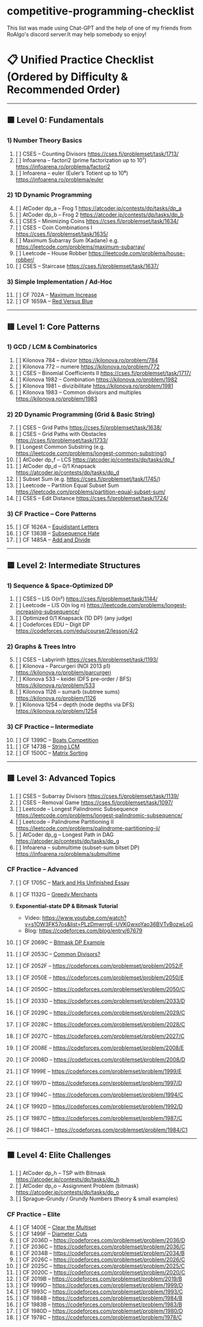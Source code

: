 # competitive-programming-checklist
This list was made using Chat-GPT and the help of one of my friends from RoAlgo's discord server.It may help somebody so enjoy!


# 📋 Unified Practice Checklist (Ordered by Difficulty & Recommended Order)

---

## 🟩 Level 0: Fundamentals  
### 1) Number Theory Basics  
1. [ ] CSES – Counting Divisors 
   https://cses.fi/problemset/task/1713/ 
2. [ ] Infoarena – factori2 (prime factorization up to 10⁷) 
   https://infoarena.ro/problema/factori2 
3. [ ] Infoarena – euler (Euler’s Totient up to 10⁶) 
   https://infoarena.ro/problema/euler 

### 2) 1D Dynamic Programming  
4. [ ] AtCoder dp_a – Frog 1 
   https://atcoder.jp/contests/dp/tasks/dp_a 
5. [ ] AtCoder dp_b – Frog 2 
   https://atcoder.jp/contests/dp/tasks/dp_b 
6. [ ] CSES – Minimizing Coins 
   https://cses.fi/problemset/task/1634/ 
7. [ ] CSES – Coin Combinations I  
   https://cses.fi/problemset/task/1635/ 
8. [ ] Maximum Subarray Sum (Kadane) 
   e.g. https://leetcode.com/problems/maximum-subarray/ 
9. [ ] Leetcode – House Robber 
   https://leetcode.com/problems/house-robber/ 
10. [ ] CSES – Staircase 
    https://cses.fi/problemset/task/1637/ 

### 3) Simple Implementation / Ad-Hoc  
11. [ ] CF 702A – [Maximum Increase](https://codeforces.com/problemset/problem/702/A) 
12. [ ] CF 1659A – [Red Versus Blue](https://codeforces.com/problemset/problem/1659/A) 

---

## 🟨 Level 1: Core Patterns  
### 1) GCD / LCM & Combinatorics  
1. [ ] Kilonova 784 – divizor 
   https://kilonova.ro/problem/784 
2. [ ] Kilonova 772 – numere 
   https://kilonova.ro/problem/772 
3. [ ] CSES – Binomial Coefficients II 
   https://cses.fi/problemset/task/1717/ 
4. [ ] Kilonova 1982 – Combination 
   https://kilonova.ro/problem/1982 
5. [ ] Kilonova 1981 – divizibilitate 
   https://kilonova.ro/problem/1981 
6. [ ] Kilonova 1983 – Common divisors and multiples 
   https://kilonova.ro/problem/1983 
   
### 2) 2D Dynamic Programming (Grid & Basic String)  
7. [ ] CSES – Grid Paths 
   https://cses.fi/problemset/task/1638/ 
8. [ ] CSES – Grid Paths with Obstacles 
   https://cses.fi/problemset/task/1733/ 
9. [ ] Longest Common Substring 
   (e.g. https://leetcode.com/problems/longest-common-substring/) 
10. [ ] AtCoder dp_f – LCS 
    https://atcoder.jp/contests/dp/tasks/dp_f 
11. [ ] AtCoder dp_d – 0/1 Knapsack 
    https://atcoder.jp/contests/dp/tasks/dp_d 
12. [ ] Subset Sum 
    (e.g. https://cses.fi/problemset/task/1745/) 
13. [ ] Leetcode – Partition Equal Subset Sum 
    https://leetcode.com/problems/partition-equal-subset-sum/ 
14. [ ] CSES – Edit Distance 
    https://cses.fi/problemset/task/1724/ 

### 3) CF Practice – Core Patterns  
15. [ ] CF 1626A – [Equidistant Letters](https://codeforces.com/problemset/problem/1626/A) 
16. [ ] CF 1363B – [Subsequence Hate](https://codeforces.com/problemset/problem/1363/B) 
17. [ ] CF 1485A – [Add and Divide](https://codeforces.com/problemset/problem/1485/A) 

---

## 🟦 Level 2: Intermediate Structures  
### 1) Sequence & Space-Optimized DP  
1. [ ] CSES – LIS O(n²) 
   https://cses.fi/problemset/task/1144/ 
2. [ ] Leetcode – LIS O(n log n) 
   https://leetcode.com/problems/longest-increasing-subsequence/ 
3. [ ] Optimized 0/1 Knapsack (1D DP) 
   (any judge) 
4. [ ] Codeforces EDU – Digit DP 
   https://codeforces.com/edu/course/2/lesson/4/2 

### 2) Graphs & Trees Intro  
5. [ ] CSES – Labyrinth 
   https://cses.fi/problemset/task/1193/ 
6. [ ] Kilonova – Parcurgeri (NOI 2013 p1) 
   https://kilonova.ro/problem/parcurgeri 
7. [ ] Kilonova 533 – keidei (DFS pre-order / BFS) 
   https://kilonova.ro/problem/533 
8. [ ] Kilonova 1126 – sumarb (subtree sums) 
   https://kilonova.ro/problem/1126 
9. [ ] Kilonova 1254 – depth (node depths via DFS) 
   https://kilonova.ro/problem/1254 

### 3) CF Practice – Intermediate  
10. [ ] CF 1399C – [Boats Competition](https://codeforces.com/problemset/problem/1399/C) 
11. [ ] CF 1473B – [String LCM](https://codeforces.com/problemset/problem/1473/B) 
12. [ ] CF 1500C – [Matrix Sorting](https://codeforces.com/problemset/problem/1500/C) 

---

## 🟥 Level 3: Advanced Topics  
1. [ ] CSES – Subarray Divisors 
   https://cses.fi/problemset/task/1139/ 
2. [ ] CSES – Removal Game 
   https://cses.fi/problemset/task/1097/ 
3. [ ] Leetcode – Longest Palindromic Subsequence 
   https://leetcode.com/problems/longest-palindromic-subsequence/ 
4. [ ] Leetcode – Palindrome Partitioning II 
   https://leetcode.com/problems/palindrome-partitioning-ii/ 
5. [ ] AtCoder dp_g – Longest Path in DAG 
   https://atcoder.jp/contests/dp/tasks/dp_g 
6. [ ] Infoarena – submultime (subset-sum bitset DP) 
   https://infoarena.ro/problema/submultime 

### CF Practice – Advanced  
7. [ ] CF 1705C – [Mark and His Unfinished Essay](https://codeforces.com/problemset/problem/1705/C) 
8. [ ] CF 1132G – [Greedy Merchants](https://codeforces.com/problemset/problem/1132/G) 

9. **Exponential-state DP & Bitmask Tutorial** 
   - Video: https://www.youtube.com/watch?v=s1OW3FK57os&list=PLzDmwrrgE-UVKGwxoYao36BVTvBozwLoG 
   - Blog: https://codeforces.com/blog/entry/67679 
10. [ ] CF 2069C – [Bitmask DP Example](https://codeforces.com/problemset/problem/2069/C) 
11. [ ] CF 2053C – [Common Divisors?](https://codeforces.com/problemset/problem/2053/C) 
12. [ ] CF 2052F – https://codeforces.com/problemset/problem/2052/F 
13. [ ] CF 2050E – https://codeforces.com/problemset/problem/2050/E 
14. [ ] CF 2050C – https://codeforces.com/problemset/problem/2050/C 
15. [ ] CF 2033D – https://codeforces.com/problemset/problem/2033/D 
16. [ ] CF 2029C – https://codeforces.com/problemset/problem/2029/C 
17. [ ] CF 2028C – https://codeforces.com/problemset/problem/2028/C 
18. [ ] CF 2027C – https://codeforces.com/problemset/problem/2027/C 
19. [ ] CF 2008E – https://codeforces.com/problemset/problem/2008/E 
20. [ ] CF 2008D – https://codeforces.com/problemset/problem/2008/D 
21. [ ] CF 1999E – https://codeforces.com/problemset/problem/1999/E 
22. [ ] CF 1997D – https://codeforces.com/problemset/problem/1997/D 
23. [ ] CF 1994C – https://codeforces.com/problemset/problem/1994/C 
24. [ ] CF 1992D – https://codeforces.com/problemset/problem/1992/D 
25. [ ] CF 1987C – https://codeforces.com/problemset/problem/1987/C 
26. [ ] CF 1984C1 – https://codeforces.com/problemset/problem/1984/C1 

---

## 🟪 Level 4: Elite Challenges  
1. [ ] AtCoder dp_h – TSP with Bitmask 
   https://atcoder.jp/contests/dp/tasks/dp_h 
2. [ ] AtCoder dp_o – Assignment Problem (bitmask) 
   https://atcoder.jp/contests/dp/tasks/dp_o 
3. [ ] Sprague–Grundy / Grundy Numbers (theory & small examples)

### CF Practice – Elite  
4. [ ] CF 1400E – [Clear the Multiset](https://codeforces.com/problemset/problem/1400/E) 
5. [ ] CF 1499F – [Diameter Cuts](https://codeforces.com/problemset/problem/1499/F) 
6. [ ] CF 2036D – https://codeforces.com/problemset/problem/2036/D 
7. [ ] CF 2036C – https://codeforces.com/problemset/problem/2036/C
8. [ ] CF 2034B – https://codeforces.com/problemset/problem/2034/B 
9. [ ] CF 2026C – https://codeforces.com/problemset/problem/2026/C 
10. [ ] CF 2025C – https://codeforces.com/problemset/problem/2025/C 
11. [ ] CF 2020C – https://codeforces.com/problemset/problem/2020/C 
12. [ ] CF 2019B – https://codeforces.com/problemset/problem/2019/B 
13. [ ] CF 1999D – https://codeforces.com/problemset/problem/1999/D 
14. [ ] CF 1993C – https://codeforces.com/problemset/problem/1993/C 
15. [ ] CF 1984B – https://codeforces.com/problemset/problem/1984/B 
16. [ ] CF 1983B – https://codeforces.com/problemset/problem/1983/B 
17. [ ] CF 1980D – https://codeforces.com/problemset/problem/1980/D 
18. [ ] CF 1978C – https://codeforces.com/problemset/problem/1978/C 

